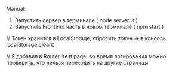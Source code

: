 Manual:

1. Запустить сервер в терминале ( node server.js )
2. Запустить Frontend часть в новом терминале ( npm start )

// Токен хранится в LocalStorage, сбросить токен => в консоль localStorage.clear()

// Я добавил в Router /test page, во время логирования можно проверить, что нельзя переходить на другие страницы
